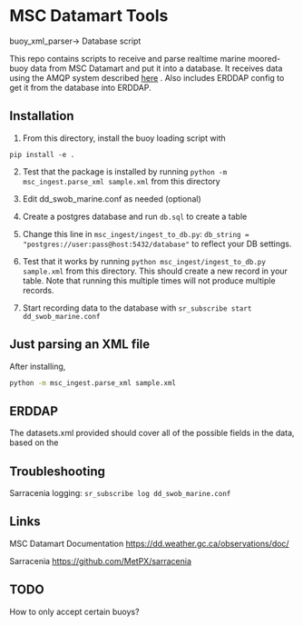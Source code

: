 # MSC Datamart Tools

buoy_xml_parser-> Database script

This repo contains scripts to receive and parse realtime marine moored-buoy data from MSC Datamart and put it into a database. It receives data using the AMQP system described [here](https://eccc-msc.github.io/open-data/msc-datamart/amqp_en/) . Also includes ERDDAP config to get it from the database into ERDDAP.

## Installation

1. From this directory, install the buoy loading script with

`pip install -e .`

2. Test that the package is installed by running `python -m msc_ingest.parse_xml sample.xml` from this directory

3. Edit dd_swob_marine.conf as needed (optional)

4. Create a postgres database and run `db.sql` to create a table

5. Change this line in `msc_ingest/ingest_to_db.py`: `db_string = "postgres://user:pass@host:5432/database"` to reflect your DB settings.

6. Test that it works by running `python msc_ingest/ingest_to_db.py sample.xml` from this directory. This should create a new record in your table. Note that running this multiple times will not produce multiple records.

7. Start recording data to the database with
   `sr_subscribe start dd_swob_marine.conf`

## Just parsing an XML file

After installing,

```sh
python -m msc_ingest.parse_xml sample.xml
```

## ERDDAP

The datasets.xml provided should cover all of the possible fields in the data, based on the

## Troubleshooting

Sarracenia logging:
`sr_subscribe log dd_swob_marine.conf`

## Links

MSC Datamart Documentation
https://dd.weather.gc.ca/observations/doc/

Sarracenia
https://github.com/MetPX/sarracenia

## TODO

How to only accept certain buoys?
